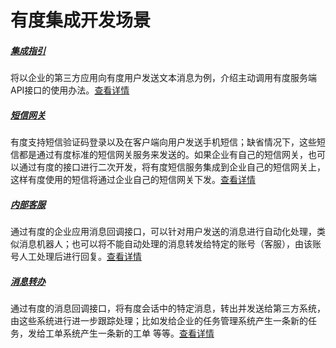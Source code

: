 # 有度集成开发场景

##### [集成指引](./integration/summary)

将以企业的第三方应用向有度用户发送文本消息为例，介绍主动调用有度服务端API接口的使用办法。[查看详情](./integration/summary)

##### [短信网关](./integration/sms)

有度支持短信验证码登录以及在客户端向用户发送手机短信；缺省情况下，这些短信都是通过有度标准的短信网关服务来发送的。如果企业有自己的短信网关，也可以通过有度的接口进行二次开发，将有度短信服务集成到企业自己的短信网关上，这样有度使用的短信将通过企业自己的短信网关下发。[查看详情](./integration/sms)

##### [内部客服](./integration/ncs)

通过有度的企业应用消息回调接口，可以针对用户发送的消息进行自动化处理，类似消息机器人；也可以将不能自动处理的消息转发给特定的账号（客服），由该账号人工处理后进行回复。[查看详情](./integration/ncs)

##### [消息转办](./integration/msgprocess)

通过有度的消息回调接口，将有度会话中的特定消息，转出并发送给第三方系统，由这些系统进行进一步跟踪处理；比如发给企业的任务管理系统产生一条新的任务，发给工单系统产生一条新的工单 等等。[查看详情](./integration/msgprocess)

